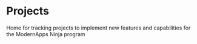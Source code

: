 # Projects
Home for tracking projects to implement new features and capabilities for the ModernApps Ninja program
